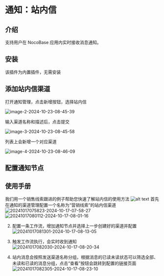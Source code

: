 # 通知：站内信

<PluginInfo name="notification-in-app-message"></PluginInfo>

## 介绍

支持用户在 NocoBase 应用内实时接收消息通知。

## 安装

该插件为内置插件，无需安装

## 添加站内信渠道

打开通知管理，点击新增按钮，选择站内信

![image-2-2024-10-23-08-45-39](https://static-docs.nocobase.com/image-2-2024-10-23-08-45-39.png)

输入渠道名称和描述后，点击提交

![image-3-2024-10-23-08-45-58](https://static-docs.nocobase.com/image-3-2024-10-23-08-45-58.png)

列表上会新增一个对应渠道

![image-4-2024-10-23-08-46-09](https://static-docs.nocobase.com/image-4-2024-10-23-08-46-09.png)

## 配置通知节点

## 使用手册

我们用一个销售线索跟进的例子帮助您快速了解站内信的使用方法
![alt text](image.png)
首先在通知的渠道管理配置一个名称为“营销线索”的站内信渠道
![20241017075823-2024-10-17-07-58-27](https://static-docs.nocobase.com/20241017075823-2024-10-17-07-58-27.png)
![20241017080112-2024-10-17-08-01-16](https://static-docs.nocobase.com/20241017080112-2024-10-17-08-01-16.png)

2. 配置一条工作流，增加通知节点并选择上一步创建好的渠道并配置
![20241017081301-2024-10-17-08-13-05](https://static-docs.nocobase.com/20241017081301-2024-10-17-08-13-05.png)

3. 触发工作流执行，会实时收到通知
![20241017082030-2024-10-17-08-20-34](https://static-docs.nocobase.com/20241017082030-2024-10-17-08-20-34.png)

4. 站内消息会按照发送渠道名称分组，根据消息的已读未读状态可以筛选全部、未读和已读的消息分组，点击“查看”按钮会跳转到配置的链接页面
![20241017082305-2024-10-17-08-23-10](https://static-docs.nocobase.com/20241017082305-2024-10-17-08-23-10.png)
